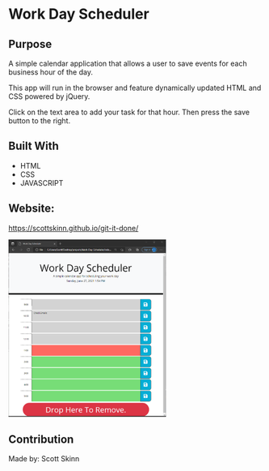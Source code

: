 # Work Day Scheduler

## Purpose
A simple calendar application that allows a user to save events for each business hour of the day. 

This app will run in the browser and feature dynamically updated HTML and CSS powered by jQuery.

Click on the text area to add your task for that hour. Then press the save button to the right.

## Built With
* HTML
* CSS
* JAVASCRIPT

## Website:
https://scottskinn.github.io/git-it-done/


<img src = "super-disco-main\Develop\Images\Work-day-schedular.png" height=350px>


## Contribution
Made by: Scott Skinn 
